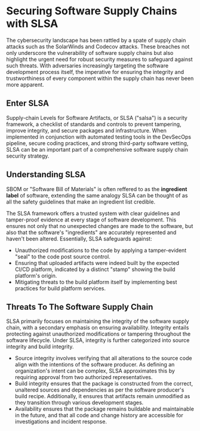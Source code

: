 # Securing Software Supply Chains with SLSA 

The cybersecurity landscape has been rattled by a spate of supply chain attacks such as the SolarWinds and Codecov attacks. These breaches not only underscore the vulnerability of software supply chains but also highlight the urgent need for robust security measures to safeguard against such threats. With adversaries increasingly targeting the software development process itself, the imperative for ensuring the integrity and trustworthiness of every component within the supply chain has never been more apparent.

## Enter SLSA

Supply-chain Levels for Software Artifacts, or SLSA ("salsa") is a security framework, a checklist of standards and controls to prevent tampering, improve integrity, and secure packages and infrastructure. When implemented in conjunction with automated testing tools in the DevSecOps pipeline, secure coding practices, and strong third-party software vetting, SLSA can be an important part of a comprehensive software supply chain security strategy.

## Understanding SLSA

SBOM or "Software Bill of Materials" is often reffered to as the **ingredient label** of software, extending the same analogy SLSA can be thought of as all the safety guidelines that make an ingredient list credible.

The SLSA framework offers a trusted system with clear guidelines and tamper-proof evidence at every stage of software development. This ensures not only that no unexpected changes are made to the software, but also that the software's "ingredients" are accurately represented and haven't been altered. Essentially, SLSA safeguards against:

- Unauthorized modifications to the code by applying a tamper-evident "seal" to the code post source control.
- Ensuring that uploaded artifacts were indeed built by the expected CI/CD platform, indicated by a distinct "stamp" showing the build platform's origin.
- Mitigating threats to the build platform itself by implementing best practices for build platform services.

## Threats To The Software Supply Chain



SLSA primarily focuses on maintaining the integrity of the software supply chain, with a secondary emphasis on ensuring availability. Integrity entails protecting against unauthorized modifications or tampering throughout the software lifecycle. Under SLSA, integrity is further categorized into source integrity and build integrity.

- Source integrity involves verifying that all alterations to the source code align with the intentions of the software producer. As defining an organization's intent can be complex, SLSA approximates this by requiring approval from two authorized representatives.
- Build integrity ensures that the package is constructed from the correct, unaltered sources and dependencies as per the software producer's build recipe. Additionally, it ensures that artifacts remain unmodified as they transition through various development stages.
- Availability ensures that the package remains buildable and maintainable in the future, and that all code and change history are accessible for investigations and incident response.
